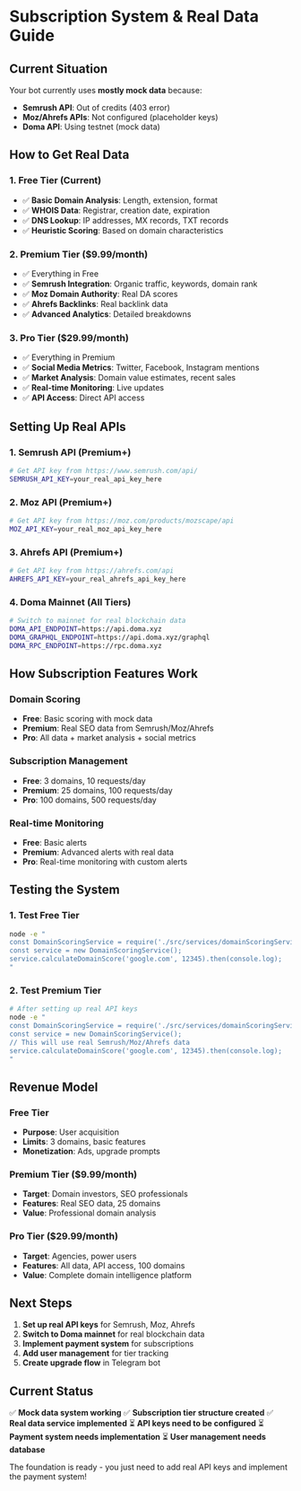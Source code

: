 # Subscription System & Real Data Guide

## Current Situation

Your bot currently uses **mostly mock data** because:
- **Semrush API**: Out of credits (403 error)
- **Moz/Ahrefs APIs**: Not configured (placeholder keys)
- **Doma API**: Using testnet (mock data)

## How to Get Real Data

### 1. **Free Tier (Current)**
- ✅ **Basic Domain Analysis**: Length, extension, format
- ✅ **WHOIS Data**: Registrar, creation date, expiration
- ✅ **DNS Lookup**: IP addresses, MX records, TXT records
- ✅ **Heuristic Scoring**: Based on domain characteristics

### 2. **Premium Tier ($9.99/month)**
- ✅ Everything in Free
- ✅ **Semrush Integration**: Organic traffic, keywords, domain rank
- ✅ **Moz Domain Authority**: Real DA scores
- ✅ **Ahrefs Backlinks**: Real backlink data
- ✅ **Advanced Analytics**: Detailed breakdowns

### 3. **Pro Tier ($29.99/month)**
- ✅ Everything in Premium
- ✅ **Social Media Metrics**: Twitter, Facebook, Instagram mentions
- ✅ **Market Analysis**: Domain value estimates, recent sales
- ✅ **Real-time Monitoring**: Live updates
- ✅ **API Access**: Direct API access

## Setting Up Real APIs

### 1. **Semrush API** (Premium+)
```bash
# Get API key from https://www.semrush.com/api/
SEMRUSH_API_KEY=your_real_api_key_here
```

### 2. **Moz API** (Premium+)
```bash
# Get API key from https://moz.com/products/mozscape/api
MOZ_API_KEY=your_real_moz_api_key_here
```

### 3. **Ahrefs API** (Premium+)
```bash
# Get API key from https://ahrefs.com/api
AHREFS_API_KEY=your_real_ahrefs_api_key_here
```

### 4. **Doma Mainnet** (All Tiers)
```bash
# Switch to mainnet for real blockchain data
DOMA_API_ENDPOINT=https://api.doma.xyz
DOMA_GRAPHQL_ENDPOINT=https://api.doma.xyz/graphql
DOMA_RPC_ENDPOINT=https://rpc.doma.xyz
```

## How Subscription Features Work

### **Domain Scoring**
- **Free**: Basic scoring with mock data
- **Premium**: Real SEO data from Semrush/Moz/Ahrefs
- **Pro**: All data + market analysis + social metrics

### **Subscription Management**
- **Free**: 3 domains, 10 requests/day
- **Premium**: 25 domains, 100 requests/day
- **Pro**: 100 domains, 500 requests/day

### **Real-time Monitoring**
- **Free**: Basic alerts
- **Premium**: Advanced alerts with real data
- **Pro**: Real-time monitoring with custom alerts

## Testing the System

### 1. **Test Free Tier**
```bash
node -e "
const DomainScoringService = require('./src/services/domainScoringService');
const service = new DomainScoringService();
service.calculateDomainScore('google.com', 12345).then(console.log);
"
```

### 2. **Test Premium Tier**
```bash
# After setting up real API keys
node -e "
const DomainScoringService = require('./src/services/domainScoringService');
const service = new DomainScoringService();
// This will use real Semrush/Moz/Ahrefs data
service.calculateDomainScore('google.com', 12345).then(console.log);
"
```

## Revenue Model

### **Free Tier**
- **Purpose**: User acquisition
- **Limits**: 3 domains, basic features
- **Monetization**: Ads, upgrade prompts

### **Premium Tier ($9.99/month)**
- **Target**: Domain investors, SEO professionals
- **Features**: Real SEO data, 25 domains
- **Value**: Professional domain analysis

### **Pro Tier ($29.99/month)**
- **Target**: Agencies, power users
- **Features**: All data, API access, 100 domains
- **Value**: Complete domain intelligence platform

## Next Steps

1. **Set up real API keys** for Semrush, Moz, Ahrefs
2. **Switch to Doma mainnet** for real blockchain data
3. **Implement payment system** for subscriptions
4. **Add user management** for tier tracking
5. **Create upgrade flow** in Telegram bot

## Current Status

✅ **Mock data system working**
✅ **Subscription tier structure created**
✅ **Real data service implemented**
⏳ **API keys need to be configured**
⏳ **Payment system needs implementation**
⏳ **User management needs database**

The foundation is ready - you just need to add real API keys and implement the payment system!
